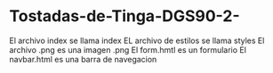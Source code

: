 # Tostadas-de-Tinga-DGS90-2-
El archivo index se llama index
EL archivo de estilos se llama styles
El archivo .png es una imagen .png
El form.hmtl es un formulario
El navbar.html es una barra de navegacion
